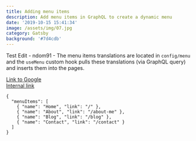 ```yaml
---
title: Adding menu items
description: Add menu items in GraphQL to create a dynamic menu
date: '2019-10-15 15:41:34'
image: /assets/img/07.jpg
category: Gatsby
background: '#7d4cdb'
---
```

Test Edit - ndom91 - The menu items translations are located in `config/menu` and the `useMenu` custom hook pulls these translations (via GraphQL query) and inserts them into the pages.

<a href="http://www.google.com">Link to Google</a> <br/> <a href="/about">Internal link</a>

```JS
{
  "menuItems": [
    { "name": "Home", "link": "/" },
    { "name": "About", "link": "/about-me" },
    { "name": "Blog", "link": "/blog" },
    { "name": "Contact", "link": "/contact" }
  ]
}
```
